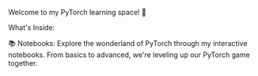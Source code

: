 Welcome to my PyTorch learning space! 🌟

What's Inside:

📚 Notebooks:
Explore the wonderland of PyTorch through my interactive notebooks. From basics to advanced, we're leveling up our PyTorch game together.

